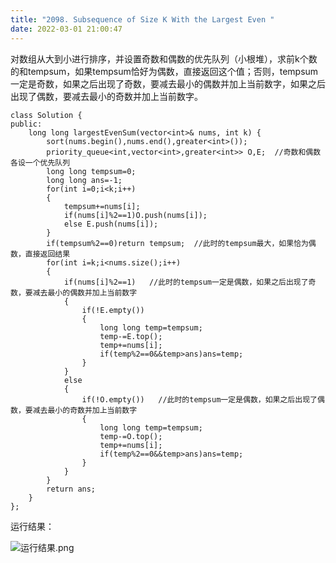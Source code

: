 ```yaml
---
title: "2098. Subsequence of Size K With the Largest Even "
date: 2022-03-01 21:00:47
---
```

对数组从大到小进行排序，并设置奇数和偶数的优先队列（小根堆），求前k个数的和tempsum，如果tempsum恰好为偶数，直接返回这个值；否则，tempsum一定是奇数，如果之后出现了奇数，要减去最小的偶数并加上当前数字，如果之后出现了偶数，要减去最小的奇数并加上当前数字。


```
class Solution {
public:
    long long largestEvenSum(vector<int>& nums, int k) {
        sort(nums.begin(),nums.end(),greater<int>());
        priority_queue<int,vector<int>,greater<int>> O,E;  //奇数和偶数各设一个优先队列
        long long tempsum=0;
        long long ans=-1;
        for(int i=0;i<k;i++)
        {
            tempsum+=nums[i];
            if(nums[i]%2==1)O.push(nums[i]);
            else E.push(nums[i]);
        }
        if(tempsum%2==0)return tempsum;  //此时的tempsum最大，如果恰为偶数，直接返回结果
        for(int i=k;i<nums.size();i++)   
        {
            if(nums[i]%2==1)   //此时的tempsum一定是偶数，如果之后出现了奇数，要减去最小的偶数并加上当前数字
            {
                if(!E.empty())
                {
                    long long temp=tempsum;
                    temp-=E.top();
                    temp+=nums[i];
                    if(temp%2==0&&temp>ans)ans=temp;
                }
            }
            else
            {
                if(!O.empty())   //此时的tempsum一定是偶数，如果之后出现了偶数，要减去最小的奇数并加上当前数字
                {
                    long long temp=tempsum;
                    temp-=O.top();
                    temp+=nums[i];
                    if(temp%2==0&&temp>ans)ans=temp;
                }
            }
        }
        return ans;
    }
};
```

运行结果：


![运行结果.png](https://smartsignature-img.oss-cn-hongkong.aliyuncs.com/article/2022/03/01/35a579b3bf33002119f579da270c89e4.png)
